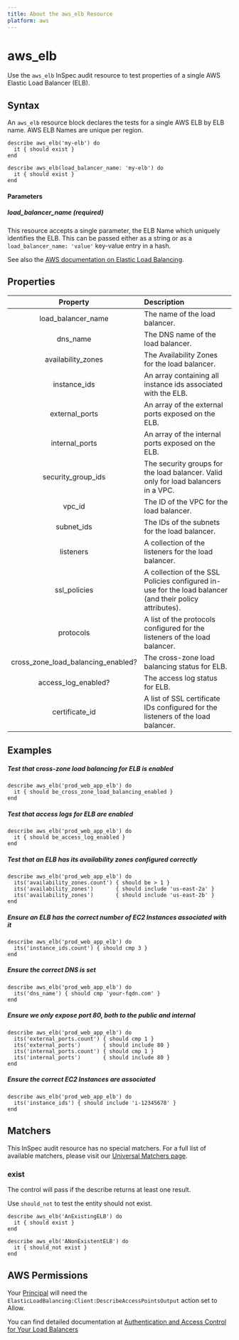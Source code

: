 ```yaml
---
title: About the aws_elb Resource
platform: aws
---
```


# aws\_elb

Use the `aws_elb` InSpec audit resource to test properties of a single AWS Elastic Load Balancer (ELB).

## Syntax

An `aws_elb` resource block declares the tests for a single AWS ELB by ELB name. AWS ELB Names are unique per region.

    describe aws_elb('my-elb') do
      it { should exist }
    end

    describe aws_elb(load_balancer_name: 'my-elb') do
      it { should exist }
    end
    
#### Parameters

##### load\_balancer\_name _(required)_

This resource accepts a single parameter, the ELB Name which uniquely identifies the ELB. 
This can be passed either as a string or as a `load_balancer_name: 'value'` key-value entry in a hash.

See also the [AWS documentation on Elastic Load Balancing](https://docs.aws.amazon.com/elasticloadbalancing/latest/APIReference).

## Properties

| Property | Description |
| :---: | :--- |
|load\_balancer\_name                   | The name of the load balancer. |
|dns\_name                              | The DNS name of the load balancer. |
|availability\_zones                    | The Availability Zones for the load balancer. |
|instance\_ids                          | An array containing all instance ids associated with the ELB. |
|external\_ports                        | An array of the external ports exposed on the ELB. |
|internal\_ports                        | An array of the internal ports exposed on the ELB. |
|security\_group\_ids                   | The security groups for the load balancer. Valid only for load balancers in a VPC. |
|vpc\_id                                | The ID of the VPC for the load balancer. |
|subnet\_ids                            | The IDs of the subnets for the load balancer. |
|listeners                              | A collection of the listeners for the load balancer. |
|ssl_policies                           | A collection of the SSL Policies configured in-use for the load balancer (and their policy attributes). |
|protocols                              | A list of the protocols configured for the listeners of the load balancer. |
|cross\_zone\_load\_balancing\_enabled? | The cross-zone load balancing status for ELB. |
|access\_log\_enabled?                  | The access log status for ELB. |
|certificate\_id                        | A list of SSL certificate IDs configured for the listeners of the load balancer. |

## Examples

##### Test that cross-zone load balancing for ELB is enabled
    describe aws_elb('prod_web_app_elb') do
      it { should be_cross_zone_load_balancing_enabled }
    end

##### Test that access logs for ELB are enabled
    describe aws_elb('prod_web_app_elb') do
      it { should be_access_log_enabled }
    end

##### Test that an ELB has its availability zones configured correctly
    describe aws_elb('prod_web_app_elb') do
      its('availability_zones.count') { should be > 1 }
      its('availability_zones')       { should include 'us-east-2a' }
      its('availability_zones')       { should include 'us-east-2b' }
    end

##### Ensure an ELB has the correct number of EC2 Instances associated with it
    describe aws_elb('prod_web_app_elb') do
      its('instance_ids.count') { should cmp 3 }
    end
    
##### Ensure the correct DNS is set 
    describe aws_elb('prod_web_app_elb') do
      its('dns_name') { should cmp 'your-fqdn.com' }
    end

##### Ensure we only expose port 80, both to the public and internal
    describe aws_elb('prod_web_app_elb') do
      its('external_ports.count') { should cmp 1 }
      its('external_ports')       { should include 80 }
      its('internal_ports.count') { should cmp 1 }
      its('internal_ports')       { should include 80 }
    end

##### Ensure the correct EC2 Instances are associated
    describe aws_elb('prod_web_app_elb') do
      its('instance_ids') { should include 'i-12345678' }
    end

## Matchers

This InSpec audit resource has no special matchers. For a full list of available matchers, please visit our [Universal Matchers page](https://www.inspec.io/docs/reference/matchers/).

### exist

The control will pass if the describe returns at least one result.

Use `should_not` to test the entity should not exist.

    describe aws_elb('AnExistingELB') do
      it { should exist }
    end

    describe aws_elb('ANonExistentELB') do
      it { should_not exist }
    end

## AWS Permissions

Your [Principal](https://docs.aws.amazon.com/IAM/latest/UserGuide/intro-structure.html#intro-structure-principal) will need the `ElasticLoadBalancing:Client:DescribeAccessPointsOutput` action set to Allow.

You can find detailed documentation at [Authentication and Access Control for Your Load Balancers](https://docs.aws.amazon.com/elasticloadbalancing/latest/userguide/load-balancer-authentication-access-control.html)
